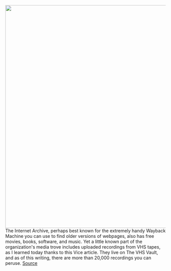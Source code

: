 <img src='https://cdn.vox-cdn.com/uploads/chorus_image/image/50858597/tldr-logo.1473954443.png' width='700px' /><br/>
The Internet Archive, perhaps best known for the extremely handy Wayback Machine you can use to find older versions of webpages, also has free movies, books, software, and music. Yet a little known part of the organization's media trove includes uploaded recordings from VHS tapes, as I learned today thanks to this Vice article. They live on The VHS Vault, and as of this writing, there are more than 20,000 recordings you can peruse.
<a href='https://www.theverge.com/tldr/2020/2/28/21158457/internet-archive-vhs-vault-tapes-shows-recordings'> Source <a/>
